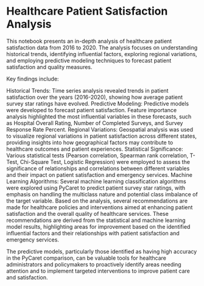 # Healthcare Patient Satisfaction Analysis

 This notebook presents an in-depth analysis of healthcare patient satisfaction data from 2016 to 2020. The analysis focuses on understanding historical trends, identifying influential factors, exploring regional variations, and employing predictive modeling techniques to forecast patient satisfaction and quality measures.

Key findings include:

Historical Trends: Time series analysis revealed trends in patient satisfaction over the years (2016-2020), showing how average patient survey star ratings have evolved.
Predictive Modeling: Predictive models were developed to forecast patient satisfaction. Feature importance analysis highlighted the most influential variables in these forecasts, such as Hospital Overall Rating, Number of Completed Surveys, and Survey Response Rate Percent.
Regional Variations: Geospatial analysis was used to visualize regional variations in patient satisfaction across different states, providing insights into how geographical factors may contribute to healthcare outcomes and patient experiences.
Statistical Significance: Various statistical tests (Pearson correlation, Spearman rank correlation, T-Test, Chi-Square Test, Logistic Regression) were employed to assess the significance of relationships and correlations between different variables and their impact on patient satisfaction and emergency services.
Machine Learning Algorithms: Several machine learning classification algorithms were explored using PyCaret to predict patient survey star ratings, with emphasis on handling the multiclass nature and potential class imbalance of the target variable.
Based on the analysis, several recommendations are made for healthcare policies and interventions aimed at enhancing patient satisfaction and the overall quality of healthcare services. These recommendations are derived from the statistical and machine learning model results, highlighting areas for improvement based on the identified influential factors and their relationships with patient satisfaction and emergency services.

The predictive models, particularly those identified as having high accuracy in the PyCaret comparison, can be valuable tools for healthcare administrators and policymakers to proactively identify areas needing attention and to implement targeted interventions to improve patient care and satisfaction.
